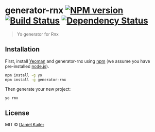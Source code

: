 # generator-rnx [![NPM version][npm-image]][npm-url] [![Build Status][travis-image]][travis-url] [![Dependency Status][daviddm-image]][daviddm-url]
> Yo generator for Rnx

## Installation

First, install [Yeoman](http://yeoman.io) and generator-rnx using [npm](https://www.npmjs.com/) (we assume you have pre-installed [node.js](https://nodejs.org/)).

```bash
npm install -g yo
npm install -g generator-rnx
```

Then generate your new project:

```bash
yo rnx
```

## License

MIT © [Daniel Kailer]()


[npm-image]: https://badge.fury.io/js/generator-rnx.svg
[npm-url]: https://npmjs.org/package/generator-rnx
[travis-image]: https://travis-ci.org/reliak/generator-rnx.svg?branch=master
[travis-url]: https://travis-ci.org/reliak/generator-rnx
[daviddm-image]: https://david-dm.org/reliak/generator-rnx.svg?theme=shields.io
[daviddm-url]: https://david-dm.org/reliak/generator-rnx
